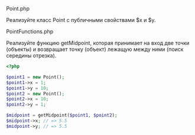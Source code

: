 Point.php
<p>Реализуйте класс Point с публичными свойствами $x и $y.</p>

PointFunctions.php
<p>Реализуйте функцию getMidpoint, которая принимает на вход две точки (объекты) и возвращает точку (объект) лежащую между ними (поиск середины отрезка).</p>

```php
<?php

$point1 = new Point();
$point1->x = 1;
$point1->y = 10;
$point2 = new Point();
$point2->x = 10;
$point2->y = 1;

$midpoint = getMidpoint($point1, $point2);
$midpoint->x; // => 5.5
$midpoint->y; // => 5.5
```